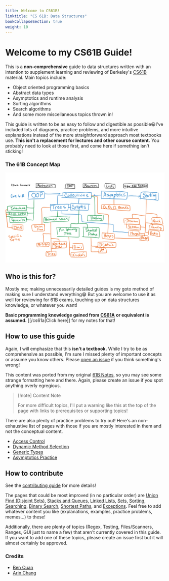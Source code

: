 ```yaml
---
title: Welcome to CS61B!
linktitle: "CS 61B: Data Structures"
bookCollapseSection: true
weight: 10
---
```


# Welcome to my CS61B Guide!

This is a **non-comprehensive** guide to data structures written with an intention to supplement learning and reviewing of Berkeley's [CS61B](https://inst.eecs.berkeley.edu/\~cs61b) material. Main topics include:

* Object oriented programming basics
* Abstract data types
* Asymptotics and runtime analysis
* Sorting algorithms
* Search algorithms
* And some more miscellaneous topics thrown in!

This guide is written to be as easy to follow and digestible as possible😀I've included lots of diagrams, practice problems, and more intuitive explanations instead of the more straightforward approach most textbooks use. **This isn't a replacement for lectures and other course content.** You probably need to look at those first, and come here if something isn't sticking!

### The 61B Concept Map

![](<img/assets/image (6).png>)



## Who is this for?

Mostly me; making unnecessarily detailed guides is my goto method of making sure I understand everything😁 But you are welcome to use it as well for reviewing for 61B exams, touching up on data structures knowledge, or whatever you want!

**Basic programming knowledge gained from** [**CS61A**](https://cs61a.org/) **or equivalent is assumed.** [[/cs61a|Click here]] for my notes for that!

## How to use this guide

Again, I will emphasize that this **isn't a textbook.** While I try to be as comprehensive as possible, I'm sure I missed plenty of important concepts or assume you know others. Please [open an issue](https://github.com/64bitpandas/notes/issues) if you think something's wrong!

This content was ported from my original [61B Notes](https://cs61b.bencuan.me), so you may see some strange formatting here and there. Again, please create an issue if you spot anything overly egregious.

> [!note] Content Note
>
> For more difficult topics, I'll put a warning like this at the top of the page with links to prerequisites or supporting topics!


There are also plenty of practice problems to try out! Here's an non-exhaustive list of pages with those if you are mostly interested in them and not the conceptual content.

* [Access Control](/cs61b/oop/access-control.md#practice)
* [Dynamic Method Selection](/cs61b/oop/dynamic-method-selection.md)
* [Generic Types](/cs61b/oop/generics.md#generic-subtypes)
* [Asymptotics Practice](/cs61b/asymptotics/asymptotics-practice.md)



## How to contribute

See the [contributing guide](/contributing) for more details!

The pages that could be most improved (in no particular order) are [Union Find (Disjoint Sets)](/cs61b/abstract-data-types/union-find-disjoint-sets), [Stacks and Queues](/cs61b/abstract-data-types/collections/stacks-and-queues), [Linked Lists](/cs61b/abstract-data-types/collections/linked-lists), [Sets](/cs61b/abstract-data-types/collections/sets), [Sorting](algorithms/sorting), [Searching](/cs61b/algorithms/searching), [Binary Search](/cs61b/algorithms/searching/binary-search), [Shortest Paths](/cs61b/algorithms/shortest-paths/), and [Exceptions](/cs61b/misc-topics/exceptions). Feel free to add whatever content you like (explanations, examples, practice problems, memes...) to these!

Additionally, there are plenty of topics (Regex, Testing, Files/Scanners, Ranges, GUI just to name a few) that aren't currently covered in this guide. If you want to add one of these topics, please create an issue first but it will almost certainly be approved.

### Credits

* [Ben Cuan](https://github.com/64bitpandas)
* [Arin Chang](https://github.com/arinchang)

